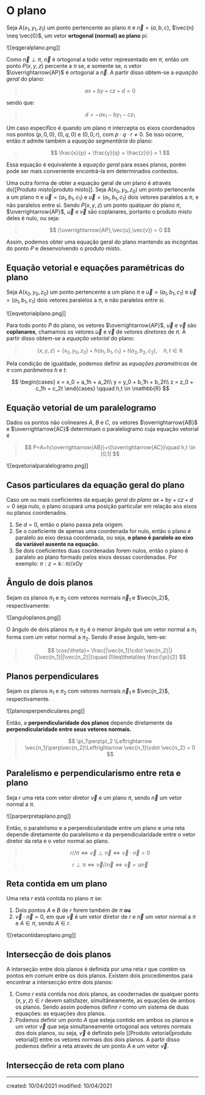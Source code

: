 # O plano
Seja $A(x_1,y_1,z_1)$ um ponto pertencente ao plano $\pi$ e $\vec{n}=(a,b,c)$, $\vec{n} \neq \vec{0}$, um vetor **ortogonal (normal) ao plano** $pi$.

![[eqgeralplano.png]]

Como $\vec{n} \perp \pi$, $\vec{n}$ é ortogonal a todo vetor representado em $\pi$, então um ponto $P(x,y,z)$ percente a $\pi$ se, e somente se, o vetor $\overrightarrow{AP}$ é ortogonal a $\vec{n}$. A partir disso obtem-se a *equação geral* do plano:

>$$
  ax+by+cz+d=0
>$$

sendo que:

>$$
  d = -ax_1 -by_1 - cz_1
>$$

Um caso específico é quando um plano $\pi$ intercepta os eixos coordenados nos pontos $(p,0,0)$, $(0,q,0)$ e $(0,0,r)$, com $p\cdot q \cdot r \neq 0$. Se isso ocorre, então $\pi$ admite também a *equaçào segmentária* do plano:

>$$
  \frac{x}{p} + \frac{y}{q} + \frac{z}{r} = 1
>$$

Essa equação é equivalente à *equação geral* para esses planos, porém pode ser mais conveniente encontrá-la em determinados contextos.

Uma outra forma de obter a equação geral de um plano é através do[[Produto misto|produto misto]]. Seja $A(x_0,y_0,z_0)$ um ponto pertencente a um plano $\pi$ e $\vec{u}=(a_1,b_1,c_1)$ e $\vec{u}=(a_1,b_1,c_1)$ dois vetores paralelos a $\pi$, e não paralelos entre si. Sendo $P(x,y,z)$ um ponto qualquer do plano $\pi$, $\overrightarrow{AP}$, $\vec{u}$ e $\vec{v}$ são coplanares, portanto o produto misto deles é nulo, ou seja:

>$$
  (\overrightarrow{AP},\vec{u},\vec{v}) = 0
>$$

Assim, podemos obter uma equação geral do plano mantendo as incógnitas do ponto $P$ e desenvolvendo o produto misto.

## Equação vetorial e equações paramétricas do plano
Seja $A(x_0,y_0,z_0)$ um ponto pertencente a um plano $\pi$ e $\vec{u}=(a_1,b_1,c_1)$ e $\vec{u}=(a_1,b_1,c_1)$ dois vetores paralelos a $\pi$, e não paralelos entre si.

![[eqvetorialplano.png]]

Para todo ponto $P$ do plano, os vetores $\overrightarrow{AP}$, $\vec{u}$ e $\vec{v}$ são **coplanares**, chamamos os vetores $\vec{u}$ e $\vec{v}$ de *vetores diretores* de $\pi$. A partir disso obtem-se a *equação vetorial* do plano:

>$$
  (x,y,z)=(x_0,y_0,z_0) + h(a_1,b_1,c_1) + t(a_2,b_2,c_2),\quad h,t \in \mathbb{R}
>$$

Pela condição de igualdade, podemos definir as *equações paramétricas* de $\pi$ com *parâmetros* $h$ e $t$:

$$
\begin{cases}
    x = x_0 + a_1h + a_2t\\
    y = y_0 + b_1h + b_2t\\
    z = z_0 + c_1h + c_2t
\end{cases}
\qquad h,t \in \mathbb{R}
$$

## Equação vetorial de um paralelogramo
Dados os pontos não colineares $A$, $B$ e $C$, os vetores $\overrightarrow{AB}$ e $\overrightarrow{AC}$ determinam o paralelogramo cuja equação vetorial é

>$$
  P=A+h(\overrightarrow{AB})+t(\overrightarrow{AC})\quad h,t \in [0,1]
>$$

![[eqvetorialparalelogramo.png]]

## Casos particulares da equação geral do plano
Caso um ou mais coeficientes da equação *geral do plano* $ax+by+cz+d=0$ seja nulo, o plano ocupará uma posição particular em relação aos eixos ou planos coordenados.

1. Se $d=0$, então o plano passa pela origem.
2. Se o coeficiente de apenas uma coordenada for nulo, então o plano é paralelo ao eixo dessa coordenada, ou seja, **o plano é paralelo ao eixo da variável ausente na equação.**
3. Se dois coeficientes duas coordenadas forem nulos, então o plano é paralelo ao plano formado pelos eixos dessas coordenadas. Por exemplo: $\pi:z=k\therefore\pi//xOy$

## Ângulo de dois planos
Sejam os planos $\pi_1$ e $\pi_2$ com vetores normais $\vec{n}_1$ e $\vec{n_2}$, respectivamente:

![[anguloplanos.png]]

O ângulo de dois planos $\pi_1$ e $\pi_2$ é o menor ângulo que um vetor normal a $\pi_1$ forma com um vetor normal a $\pi_2$. Sendo $\theta$ esse ângulo, tem-se:

>$$
  \cos{\theta}= \frac{|\vec{n_1}\cdot \vec{n_2}|}{|\vec{n_1}||\vec{n_2}|}\quad 0\leq\theta\leq \frac{\pi}{2}
>$$


## Planos perpendiculares
Sejam os planos $\pi_1$ e $\pi_2$ com vetores normais $\vec{n}_1$ e $\vec{n_2}$, respectivamente.

![[planosperpendiculares.png]]

Então, a **perpendicularidade dos planos** depende diretamente da **perpendicularidade entre seus vetores normais.**

>$$
  \pi_1\perp\pi_2 \Leftrightarrow \vec{n_1}\perp\vec{n_2}\Leftrightarrow \vec{n_1}\cdot \vec{n_2} = 0
>$$

## Paralelismo e perpendicularismo entre reta e plano
Seja $r$ uma reta com vetor diretor $\vec{v}$ e um plano $\pi$, sendo $\vec{n}$ um vetor normal a $\pi$.

![[parperpretaplano.png]]

Então, o paralelismo e a perpendicularidade entre um plano e uma reta depende diretamente do paralelismo e da perpendicularidade entre o vetor diretor da reta e o vetor normal ao plano.

>$$
  r//\pi\Leftrightarrow \vec{v}\perp \vec{n}\Leftrightarrow \vec{v}\cdot\vec{n}=0
>$$

>$$
  r\perp\pi\Leftrightarrow \vec{v}//\vec{n}\Leftrightarrow \vec{v}=\alpha\vec{n}
>$$

## Reta contida em um plano
Uma reta $r$ está contida no plano $\pi$ se:

1. Dois pontos $A$ e $B$ de $r$ forem também de $\pi$ **ou**
2. $\vec{v}\cdot \vec{n}=0$, em que $\vec{v}$ é um vetor diretor de $r$ e $\vec{n}$ um vetor normal a $\pi$ e $A \in \pi$, sendo $A \in r$.

![[retacontidanoplano.png]]

## Intersecção de dois planos
A interseção entre dois planos é definida por uma reta $r$ que contém os pontos em comum entre os dois planos. Existem dois procedimentos para encontrar a intersecção entre dois planos:

1. Como $r$ está contida nos dois planos, as coodernadas de qualquer ponto $(x,y,z) \in r$ devem satisfazer, simultâneamente, as equações de ambos os planos. Sendo assim podemos definir $r$ como um sistema de duas equações: as equações dos planos.
2. Podemos definir um ponto $A$ que esteja contido em ambos os planos e um vetor $\vec{v}$ que seja simultaneamente ortogonal aos vetores normais dos dois planos, ou seja, $\vec{v}$ é definido pelo [[Produto vetorial|produto vetorial]] entre os vetores normais dos dois planos. A partir disso podemos definir a reta através de um ponto $A$ e um vetor $\vec{v}$.


## Intersecção de reta com plano


---

created: 10/04/2021
modified: 10/04/2021

